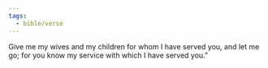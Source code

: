 ```yaml
---
tags:
  - bible/verse
---
```

Give me my wives and my children for whom I have served you, and let me go; for you know my service with which I have served you.”